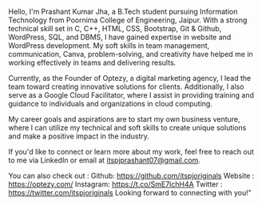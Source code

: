 Hello, I'm Prashant Kumar Jha, a B.Tech student pursuing Information Technology from Poornima College of Engineering, Jaipur. With a strong technical skill set in C, C++, HTML, CSS, Bootstrap, Git & Github, WordPress, SQL, and DBMS, I have gained expertise in website and WordPress development. My soft skills in team management, communication, Canva, problem-solving, and creativity have helped me in working effectively in teams and delivering results.

Currently, as the Founder of Optezy, a digital marketing agency, I lead the team toward creating innovative solutions for clients. Additionally, I also serve as a Google Cloud Facilitator, where I assist in providing training and guidance to individuals and organizations in cloud computing.

My career goals and aspirations are to start my own business venture, where I can utilize my technical and soft skills to create unique solutions and make a positive impact in the industry.

If you'd like to connect or learn more about my work, feel free to reach out to me via LinkedIn or email at itspjprashant07@gmail.com.

You can also check out :
Github: https://github.com/itspjoriginals
Website : https://optezy.com/
Instagram: https://t.co/SmE7lchH4A
Twitter : https://twitter.com/itspjoriginals 
Looking forward to connecting with you!"
